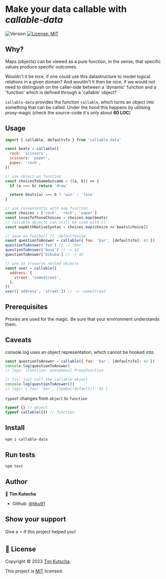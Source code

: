 # Make your data callable with _callable-data_

![Version](https://img.shields.io/badge/version-1.0.0-blue.svg?cacheSeconds=2592000)
[![License: MIT](https://img.shields.io/badge/License-MIT-yellow.svg)](https://choosealicense.com/licenses/mit/)

## Why?

Maps (objects) can be viewed as a pure function, in the sense, that specific values produce specific outcomes.

Wouldn't it be nice, if one could use this datastructure to model logical relations in a given domain? And wouldn't it then be nice, if we would not need to distinguish on the caller-side between a 'dynamic' function and a 'function' which is defined through a 'callable' object?

`callable-data` provides the function `callable`, which turns an object into something that can be called. Under the hood this happens by utilising proxy-magic (check the source-code it's only about **60 LOC**)

## Usage

```js
import { callable, defaultsTo } from 'callable-data'

const beats = callable({
  rock: 'scissors',
  scissors: 'paper',
  paper: 'rock',
})

// use object as function
const choicesToGameOutcome = ([a, b]) => {
  if (a === b) return 'draw'

  return beats(a) === b ? 'win' : 'lose'
}

// use conveniently with map function
const choices = ['rock', 'rock', 'paper']
const losesToThoseChoices = choices.map(beats)
// callable objects can still be used with []
const mapWithNativeSyntax = choices.map(choice => beats[choice])

// save on foo[bar] ?? 'defaultValue'
const questionToAnswer = callable({ foo: 'bar', [defaultsTo]: 42 })
questionToAnswer('foo') // -> 'bar'
questionToAnswer('buuz') // -> 42
questionToAnswer['bibuba'] // -> 42

// use to traverse nested objects
const user = callable({
  address: {
    street: 'someStreet',
  },
})
user(['address', 'street']) // -> 'someStreet'
```

## Prerequisites

Proxies are used for the magic. Be sure that your environment understands them.

## Caveats

console.log uses an object representation, which cannot be hooked into.

```js
const questionToAnswer = callable({ foo: 'bar', [defaultsTo]: 42 })
console.log(questionToAnswer)
// logs: [Function: anonymous] ProxyFunction

// fix: just call the callable object
console.log(questionToAnswer())
// logs: { foo: 'bar', [Symbol(default)]: 42 }
```

`typeof` changes from `object` to `function`

```js
typeof {} // object
typeof callable({}) // function
```

## Install

```sh
npm i callable-data
```

## Run tests

```sh
npm test
```

## Author

👤 **Tim Kutscha**

- Github: [@tiku91](https://github.com/tiku91)

## Show your support

Give a ⭐️ if this project helped you!

## 📝 License

Copyright © 2023 [Tim Kutscha](https://github.com/tiku91).

This project is [MIT](https://choosealicense.com/licenses/mit/) licensed.
